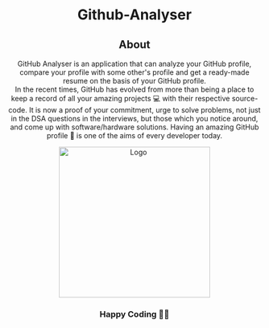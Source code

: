 <h1 align= "center"><b>Github-Analyser</b></h1>



<h2 align="center">About</h2>
<p align="center">
  GitHub Analyser is an application that can analyze your GitHub profile, compare your profile with some other's profile and get a ready-made resume on the basis of your GitHub profile. 
<br>
In the recent times, GitHub has evolved from more than being a place to keep a record of all your amazing projects 💻 with their respective source-code. It is now a proof of your commitment, urge to solve problems, not just in the DSA questions in the interviews, but those which you notice around, and come up with software/hardware solutions. Having an amazing GitHub profile 🤩 is one of the aims of every developer today.
<br>
<p align="center"><img src="https://media.giphy.com/media/du3J3cXyzhj75IOgvA/giphy.gif" alt="Logo" width="300"></p>

<h3 align="center"> Happy Coding 👨‍💻 </h3>

